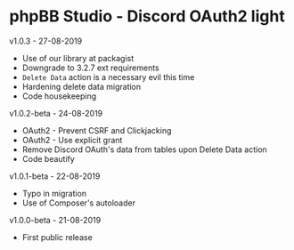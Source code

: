 # phpBB Studio - Discord OAuth2 light

v1.0.3 - 27-08-2019
- Use of our library at packagist
- Downgrade to 3.2.7 ext requirements
- `Delete Data` action is a necessary evil this time
- Hardening delete data migration
- Code housekeeping

v1.0.2-beta - 24-08-2019
- OAuth2 - Prevent CSRF and Clickjacking
- OAuth2 - Use explicit grant
- Remove Discord OAuth's data from tables upon Delete Data action
- Code beautify

v1.0.1-beta - 22-08-2019
- Typo in migration
- Use of Composer's autoloader

v1.0.0-beta - 21-08-2019

- First public release
